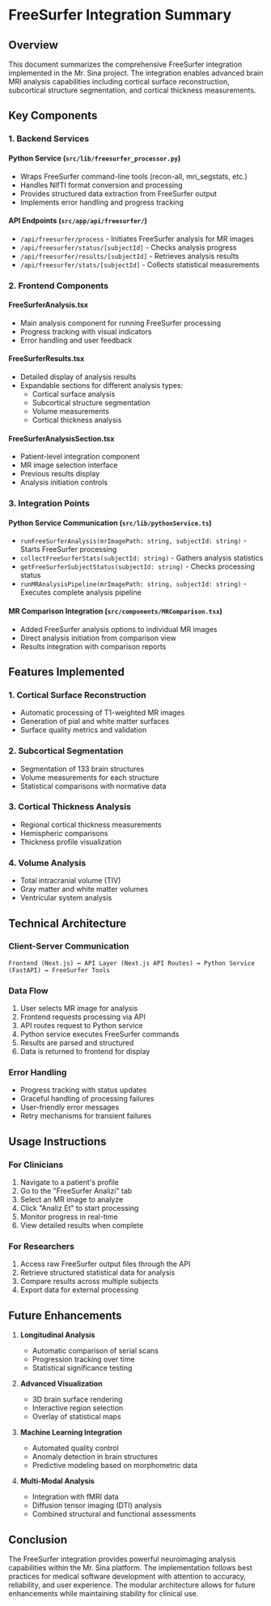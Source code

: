 # FreeSurfer Integration Summary

## Overview

This document summarizes the comprehensive FreeSurfer integration implemented in the Mr. Sina project. The integration enables advanced brain MRI analysis capabilities including cortical surface reconstruction, subcortical structure segmentation, and cortical thickness measurements.

## Key Components

### 1. Backend Services

#### Python Service (`src/lib/freesurfer_processor.py`)
- Wraps FreeSurfer command-line tools (recon-all, mri_segstats, etc.)
- Handles NIfTI format conversion and processing
- Provides structured data extraction from FreeSurfer output
- Implements error handling and progress tracking

#### API Endpoints (`src/app/api/freesurfer/`)
- `/api/freesurfer/process` - Initiates FreeSurfer analysis for MR images
- `/api/freesurfer/status/[subjectId]` - Checks analysis progress
- `/api/freesurfer/results/[subjectId]` - Retrieves analysis results
- `/api/freesurfer/stats/[subjectId]` - Collects statistical measurements

### 2. Frontend Components

#### FreeSurferAnalysis.tsx
- Main analysis component for running FreeSurfer processing
- Progress tracking with visual indicators
- Error handling and user feedback

#### FreeSurferResults.tsx
- Detailed display of analysis results
- Expandable sections for different analysis types:
  - Cortical surface analysis
  - Subcortical structure segmentation
  - Volume measurements
  - Cortical thickness analysis

#### FreeSurferAnalysisSection.tsx
- Patient-level integration component
- MR image selection interface
- Previous results display
- Analysis initiation controls

### 3. Integration Points

#### Python Service Communication (`src/lib/pythonService.ts`)
- `runFreeSurferAnalysis(mrImagePath: string, subjectId: string)` - Starts FreeSurfer processing
- `collectFreeSurferStats(subjectId: string)` - Gathers analysis statistics
- `getFreeSurferSubjectStatus(subjectId: string)` - Checks processing status
- `runMRAnalysisPipeline(mrImagePath: string, subjectId: string)` - Executes complete analysis pipeline

#### MR Comparison Integration (`src/components/MRComparison.tsx`)
- Added FreeSurfer analysis options to individual MR images
- Direct analysis initiation from comparison view
- Results integration with comparison reports

## Features Implemented

### 1. Cortical Surface Reconstruction
- Automatic processing of T1-weighted MR images
- Generation of pial and white matter surfaces
- Surface quality metrics and validation

### 2. Subcortical Segmentation
- Segmentation of 133 brain structures
- Volume measurements for each structure
- Statistical comparisons with normative data

### 3. Cortical Thickness Analysis
- Regional cortical thickness measurements
- Hemispheric comparisons
- Thickness profile visualization

### 4. Volume Analysis
- Total intracranial volume (TIV)
- Gray matter and white matter volumes
- Ventricular system analysis

## Technical Architecture

### Client-Server Communication
```
Frontend (Next.js) ↔ API Layer (Next.js API Routes) ↔ Python Service (FastAPI) ↔ FreeSurfer Tools
```

### Data Flow
1. User selects MR image for analysis
2. Frontend requests processing via API
3. API routes request to Python service
4. Python service executes FreeSurfer commands
5. Results are parsed and structured
6. Data is returned to frontend for display

### Error Handling
- Progress tracking with status updates
- Graceful handling of processing failures
- User-friendly error messages
- Retry mechanisms for transient failures

## Usage Instructions

### For Clinicians
1. Navigate to a patient's profile
2. Go to the "FreeSurfer Analizi" tab
3. Select an MR image to analyze
4. Click "Analiz Et" to start processing
5. Monitor progress in real-time
6. View detailed results when complete

### For Researchers
1. Access raw FreeSurfer output files through the API
2. Retrieve structured statistical data for analysis
3. Compare results across multiple subjects
4. Export data for external processing

## Future Enhancements

1. **Longitudinal Analysis**
   - Automatic comparison of serial scans
   - Progression tracking over time
   - Statistical significance testing

2. **Advanced Visualization**
   - 3D brain surface rendering
   - Interactive region selection
   - Overlay of statistical maps

3. **Machine Learning Integration**
   - Automated quality control
   - Anomaly detection in brain structures
   - Predictive modeling based on morphometric data

4. **Multi-Modal Analysis**
   - Integration with fMRI data
   - Diffusion tensor imaging (DTI) analysis
   - Combined structural and functional assessments

## Conclusion

The FreeSurfer integration provides powerful neuroimaging analysis capabilities within the Mr. Sina platform. The implementation follows best practices for medical software development with attention to accuracy, reliability, and user experience. The modular architecture allows for future enhancements while maintaining stability for clinical use.